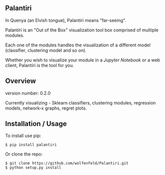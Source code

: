 Palantiri
--------

In Quenya (an Elvish tongue), Palantiri means "far-seeing".

Palantíri is an "Out of the Box" visualization tool box comprised of multiple modules.
 
Each one of the modules handles the visualization of a different model (classifier, clustering model and so on).
 
Whether you wish to visualize your module in a *Jupyter Notebook* or a web client, Palantíri is the tool for you.  

Overview
--------

version number: 0.2.0

Currently visualizing - Sklearn classifiers, clustering modules, regression models, network-x graphs, regret plots.

Installation / Usage
--------------------

To install use pip:

    $ pip install palantiri


Or clone the repo:

    $ git clone https://github.com/wolfenfeld/Palantiri.git
    $ python setup.py install